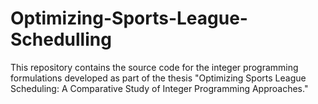# Optimizing-Sports-League-Schedulling
This repository contains the source code for the integer programming formulations developed as part of the thesis "Optimizing Sports League Scheduling: A Comparative Study of Integer Programming Approaches." 

